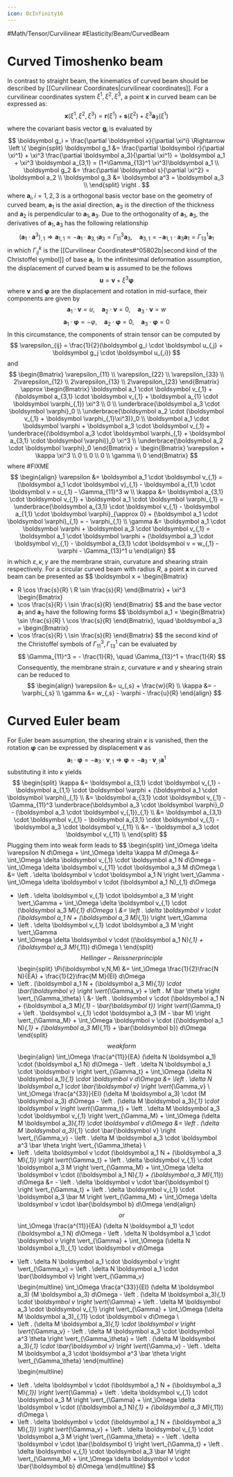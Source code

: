 ```yaml
---
icon: OcInfinity16
---
```


#Math/Tensor/Curvilinear #Elasticity/Beam/CurvedBeam  
# Curved Timoshenko beam
In contrast to straight beam, the kinematics of curved beam should be described by [[Curvilinear Coordinates|curvilinear coordinates]]. For a curvilinear coordinates system $\xi^1,\xi^2,\xi^3$, a point $\boldsymbol{x}$ in curved beam can be expressed as:
$$
\boldsymbol x(\xi^1,\xi^2,\xi^3) = \boldsymbol r(\xi^1) + \boldsymbol s(\xi^2) + \xi^3 \boldsymbol a_3(\xi^1)
$$
where the covariant basis vector $\boldsymbol g_i$ is evaluated by
$$
\boldsymbol g_i = \frac{\partial \boldsymbol x}{\partial \xi^i} \Rightarrow
\left \{
\begin{split}
\boldsymbol g_1 &= \frac{\partial \boldsymbol r}{\partial \xi^1} + \xi^3 \frac{\partial \boldsymbol a_3}{\partial \xi^1} = \boldsymbol a_1 + \xi^3 \boldsymbol a_{3,1} = (1+\Gamma_{13}^1 \xi^3)\boldsymbol a_1 \\
\boldsymbol g_2 &= \frac{\partial \boldsymbol s}{\partial \xi^2} = \boldsymbol a_2 \\
\boldsymbol g_3 &= \boldsymbol a^3 = \boldsymbol a_3 \\
\end{split}
\right .
$$
where $\boldsymbol a_i,i=1,2,3$ is a orthogonal basis vector base on the geometry of curved beam, $\boldsymbol a_1$ is the axial direction, $\boldsymbol a_3$ is the direction of the thickness and $\boldsymbol a_2$ is perpendicular to $\boldsymbol a_1, \boldsymbol a_3$. Due to the orthogonality of $\boldsymbol a_1$, $\boldsymbol a_3$, the derivatives of $\boldsymbol a_1,\boldsymbol a_3$ has the following relationship
$$
(\boldsymbol a_1 \cdot \boldsymbol a^3)_{,1} \Rightarrow \boldsymbol a_{1,1} = - \boldsymbol a_1 \cdot \boldsymbol a_{3,1} \boldsymbol a_3 = \Gamma_{11}^3 \boldsymbol a_3, \quad \boldsymbol a_{3,1} = - \boldsymbol a_{1,1} \cdot \boldsymbol a_3 \boldsymbol a_1 = \Gamma_{13}^1 \boldsymbol a_1
$$
in which $\Gamma_{ij}^k$ is the [[Curvilinear Coordinates#^05802b|second kind of the Christoffel symbol]] of base $\boldsymbol a_i$.
In the infinitesimal deformation assumption, the displacement of curved beam $\boldsymbol u$ is assumed to be the follows
$$
\boldsymbol u = \boldsymbol v + \xi^3 \boldsymbol \varphi
$$
where $\boldsymbol v$ and $\boldsymbol \varphi$ are the displacement and rotation in mid-surface, their components are given by
$$
\boldsymbol a_1 \cdot \boldsymbol v = u, \quad \boldsymbol a_2 \cdot \boldsymbol v = 0, \quad \boldsymbol a_3 \cdot \boldsymbol v = w
$$
$$
\boldsymbol a_1 \cdot \boldsymbol \varphi = - \varphi, \quad \boldsymbol a_2 \cdot \boldsymbol \varphi = 0, \quad \boldsymbol a_3 \cdot \boldsymbol \varphi = 0
$$
In this circumstance, the components of strain tensor can be computed by
$$
\varepsilon_{ij} = \frac{1}{2}(\boldsymbol g_i \cdot \boldsymbol u_{,j} + \boldsymbol g_j \cdot \boldsymbol u_{,i})
$$
and
$$
\begin{Bmatrix}
\varepsilon_{11} \\ \varepsilon_{22} \\ \varepsilon_{33} \\ 2\varepsilon_{12} \\ 2\varepsilon_{13} \\ 2\varepsilon_{23}
\end{Bmatrix} \approx
\begin{Bmatrix}
\boldsymbol a_1 \cdot \boldsymbol v_{,1} + (\boldsymbol a_{3,1} \cdot \boldsymbol v_{,1} + \boldsymbol a_{1} \cdot \boldsymbol \varphi_{,1}) \xi^3 \\ 0 \\ \underbrace{\boldsymbol a_3 \cdot \boldsymbol \varphi}_0 \\
\underbrace{\boldsymbol a_2 \cdot (\boldsymbol v_{,1} + \boldsymbol \varphi_{,1}\xi^3)}_0 \\
\boldsymbol a_1 \cdot \boldsymbol \varphi + \boldsymbol a_3 \cdot \boldsymbol v_{,1} + \underbrace{(\boldsymbol a_3 \cdot \boldsymbol \varphi_{,1} + \boldsymbol a_{3,1} \cdot \boldsymbol \varphi)}_0 \xi^3 \\
\underbrace{\boldsymbol a_2 \cdot \boldsymbol \varphi}_0
\end{Bmatrix} =
\begin{Bmatrix}
\varepsilon + \kappa \xi^3 \\ 0 \\ 0 \\ 0 \\ \gamma \\ 0
\end{Bmatrix}
$$
where #FIXME
$$
\begin{align}
\varepsilon &= \boldsymbol a_1 \cdot \boldsymbol v_{,1} =(\boldsymbol a_1 \cdot \boldsymbol v)_{,1} - \boldsymbol a_{1,1} \cdot \boldsymbol v = u_{,1} - \Gamma_{11}^3 w \\
\kappa &= \boldsymbol a_{3,1} \cdot \boldsymbol v_{,1} + \boldsymbol a_1 \cdot \boldsymbol \varphi_{,1} 
= \underbrace{\boldsymbol a_{3,1} \cdot \boldsymbol v_{,1} - \boldsymbol a_{1,1} \cdot \boldsymbol \varphi}_{\approx 0} + (\boldsymbol a_1 \cdot \boldsymbol \varphi)_{,1} = - \varphi_{,1} \\
\gamma &= \boldsymbol a_1 \cdot \boldsymbol \varphi + \boldsymbol a_3 \cdot \boldsymbol v_{,1} = 
\boldsymbol a_1 \cdot \boldsymbol \varphi + (\boldsymbol a_3 \cdot \boldsymbol v)_{,1} - \boldsymbol a_{3,1} \cdot \boldsymbol v = w_{,1} - \varphi - \Gamma_{13}^1 u
\end{align}
$$
in which $\varepsilon, \kappa, \gamma$ are the membrane strain, curvature and shearing strain respectively.
For a circular curved beam with radius $R$, a point $\boldsymbol x$ in curved beam can be presented as
$$
\boldsymbol x = \begin{Bmatrix}
- R \cos \frac{s}{R} \\ R \sin \frac{s}{R}
\end{Bmatrix} + \xi^3 \begin{Bmatrix}
- \cos \frac{s}{R} \\ \sin \frac{s}{R}
\end{Bmatrix}
$$
and the base vector $\boldsymbol a_1$ and $\boldsymbol a_3$ have the following forms
$$
\boldsymbol a_1 = \begin{Bmatrix}
\sin \frac{s}{R} \\ \cos \frac{s}{R}
\end{Bmatrix}, \quad
\boldsymbol a_3 = \begin{Bmatrix}
- \cos \frac{s}{R} \\ \sin \frac{s}{R}
\end{Bmatrix}
$$
the second kind of the Christoffel symbols of $\Gamma_{11}^3, \Gamma_{13}^1$ can be evaluated by
$$
\Gamma_{11}^3 = - \frac{1}{R}, \quad \Gamma_{13}^1 = \frac{1}{R}
$$
Consequently, the membrane strain $\varepsilon$, curvature $\kappa$ and $\gamma$ shearing strain can be reduced to
$$
\begin{align}
\varepsilon &= u_{,s} + \frac{w}{R} \\
\kappa &= -\varphi_{,s} \\
\gamma &= w_{,s} - \varphi - \frac{u}{R}
\end{align}
$$

# Curved Euler beam
For Euler beam assumption, the shearing strain $\kappa$ is vanished, then the rotation $\boldsymbol \varphi$ can be expressed by displacement $\boldsymbol v$ as
$$
\boldsymbol a_1 \cdot \boldsymbol \varphi = - \boldsymbol a_3 \cdot \boldsymbol v_{,1} \Rightarrow \boldsymbol \varphi = - \boldsymbol a_3 \cdot \boldsymbol v_{,1} \boldsymbol a^1
$$
substituting it into $\kappa$ yields
$$
\begin{split}
\kappa &= \boldsymbol a_{3,1} \cdot \boldsymbol v_{,1} - \boldsymbol a_{1,1} \cdot \boldsymbol \varphi + (\boldsymbol a_1 \cdot \boldsymbol \varphi)_{,1} \\
&= \boldsymbol a_{3,1} \cdot \boldsymbol v_{,1} - \Gamma_{11}^3 \underbrace{\boldsymbol a_3 \cdot \boldsymbol \varphi}_0 - (\boldsymbol a_3 \cdot \boldsymbol v_{,1})_{,1} \\
&= \boldsymbol a_{3,1} \cdot \boldsymbol v_{,1} - \boldsymbol a_{3,1} \cdot \boldsymbol v_{,1} - \boldsymbol a_3 \cdot \boldsymbol v_{,11} \\
&= - \boldsymbol a_3 \cdot \boldsymbol v_{,11} \\
\end{split}
$$
Plugging them into weak form leads to
$$
\begin{split}
\int_\Omega \delta \varepsilon N d\Omega + \int_\Omega \delta \kappa M d\Omega &=
\int_\Omega \delta \boldsymbol v_{,1} \cdot \boldsymbol a_1 N d\Omega - \int_\Omega \delta \boldsymbol v_{,11} \cdot \boldsymbol a_3 M d\Omega \\
&= \left . \delta \boldsymbol v \cdot \boldsymbol a_1 N \right \vert_\Gamma - \int_\Omega \delta \boldsymbol v \cdot (\boldsymbol a_1 N)_{,1} d\Omega 
- \left . \delta \boldsymbol v_{,1} \cdot \boldsymbol a_3 M \right \vert_\Gamma + \int_\Omega \delta \boldsymbol v_{,1} \cdot (\boldsymbol a_3 M)_{,1} d\Omega \\
&= \left . \delta \boldsymbol v \cdot (\boldsymbol a_1 N + (\boldsymbol a_3 M)_{,1}) \right \vert_\Gamma
- \left . \delta \boldsymbol v_{,1} \cdot \boldsymbol a_3 M \right \vert_\Gamma
- \int_\Omega \delta \boldsymbol v \cdot ((\boldsymbol a_1 N)_{,1} + (\boldsymbol a_3 M)_{,11}) d\Omega \\
\end{split}
$$
Hellinger-Reissner principle
$$
\begin{split}
\Pi(\boldsymbol v,N,M) &= \int_\Omega \frac{1}{2}\frac{N N}{EA} + \frac{1}{2}\frac{M M}{EI} d\Omega 
- \left . (\boldsymbol a_1 N + (\boldsymbol a_3 M)_{,1}) \cdot \bar{\boldsymbol v} \right \vert_{\Gamma_v} + \left . M \bar \theta \right \vert_{\Gamma_\theta} \\
&- \left . \boldsymbol v \cdot (\boldsymbol a_1 N + (\boldsymbol a_3 M)_{,1} - \bar{\boldsymbol t}) \right \vert_{\Gamma_t} + \left . \boldsymbol v_{,1} \cdot \boldsymbol a_3 (M - \bar M) \right \vert_{\Gamma_M} + \int_\Omega \boldsymbol v \cdot ((\boldsymbol a_1 N)_{,1} + (\boldsymbol a_3 M)_{,11} + \bar{\boldsymbol b}) d\Omega 
\end{split}
$$
weak form
$$
\begin{align}
\int_\Omega \frac{a^{11}}{EA} (\delta N \boldsymbol a_1) \cdot (\boldsymbol a_1 N) d\Omega - \left . \delta N \boldsymbol a_1 \cdot \boldsymbol v \right \vert_{\Gamma_t} + \int_\Omega (\delta N \boldsymbol a_1)_{,1} \cdot \boldsymbol v d\Omega &= \left . \delta N \boldsymbol a_1 \cdot \bar{\boldsymbol v} \right \vert_{\Gamma_v} \\
\int_\Omega \frac{a^{33}}{EI} (\delta M \boldsymbol a_3) \cdot (M \boldsymbol a_3) d\Omega - \left . (\delta M \boldsymbol a_3)_{,1} \cdot \boldsymbol v \right \vert_{\Gamma_t} + \left . \delta M \boldsymbol a_3 \cdot \boldsymbol v_{,1} \right \vert_{\Gamma_M} + \int_\Omega (\delta M \boldsymbol a_3)_{,11} \cdot \boldsymbol v d\Omega &= \left . (\delta M \boldsymbol a_3)_{,1} \cdot \bar{\boldsymbol v} \right \vert_{\Gamma_v} - \left . \delta M \boldsymbol a_3 \cdot \boldsymbol a^3 \bar \theta \right \vert_{\Gamma_\theta} \\
- \left . \delta \boldsymbol v \cdot (\boldsymbol a_1 N + (\boldsymbol a_3 M)_{,1}) \right \vert_{\Gamma_t} + \left . \delta \boldsymbol v_{,1} \cdot \boldsymbol a_3 M \right \vert_{\Gamma_M} + \int_\Omega \delta \boldsymbol v \cdot ((\boldsymbol a_1 N)_{,1} + (\boldsymbol a_3 M)_{,11}) d\Omega &= - \left . \delta \boldsymbol v \cdot \bar{\boldsymbol t} \right \vert_{\Gamma_t} + \left . \delta \boldsymbol v_{,1} \cdot \boldsymbol a_3 \bar M \right \vert_{\Gamma_M} + \int_\Omega \delta \boldsymbol v \cdot \bar{\boldsymbol b} d\Omega
\end{align}
$$
or
$$
\int_\Omega \frac{a^{11}}{EA} (\delta N \boldsymbol a_1) \cdot (\boldsymbol a_1 N) d\Omega - \left . \delta N \boldsymbol a_1 \cdot \boldsymbol v \right \vert_{\Gamma} + \int_\Omega (\delta N \boldsymbol a_1)_{,1} \cdot \boldsymbol v d\Omega 
+ \left . \delta N \boldsymbol a_1 \cdot \boldsymbol v \right \vert_{\Gamma_v} = \left . \delta N \boldsymbol a_1 \cdot \bar{\boldsymbol v} \right \vert_{\Gamma_v}
$$
$$
\begin{multline}
\int_\Omega \frac{a^{33}}{EI} (\delta M \boldsymbol a_3) (M \boldsymbol a_3) d\Omega - \left . (\delta M \boldsymbol a_3)_{,1} \cdot \boldsymbol v \right \vert_{\Gamma} + \left . \delta M \boldsymbol a_3 \cdot \boldsymbol v_{,1} \right \vert_{\Gamma} + \int_\Omega (\delta M \boldsymbol a_3)_{,11} \cdot \boldsymbol v d\Omega \\ 
+ \left . (\delta M \boldsymbol a_3)_{,1} \cdot \boldsymbol v \right \vert_{\Gamma_v} - \left . \delta M \boldsymbol a_3 \cdot \boldsymbol a^3 \theta \right \vert_{\Gamma_\theta}
= \left . (\delta M \boldsymbol a_3)_{,1} \cdot \bar{\boldsymbol v} \right \vert_{\Gamma_v} - \left . \delta M \boldsymbol a_3 \cdot \boldsymbol a^3 \bar \theta \right \vert_{\Gamma_\theta}
\end{multline}
$$
$$
\begin{multline}
- \left . \delta \boldsymbol v \cdot (\boldsymbol a_1 N + (\boldsymbol a_3 M)_{,1}) \right \vert_{\Gamma} + \left . \delta \boldsymbol v_{,1} \cdot \boldsymbol a_3 M \right \vert_{\Gamma} + \int_\Omega \delta \boldsymbol v \cdot ((\boldsymbol a_1 N)_{,1} + (\boldsymbol a_3 M)_{,11}) d\Omega \\
- \left . \delta \boldsymbol v \cdot (\boldsymbol a_1 N + (\boldsymbol a_3 M)_{,1}) \right \vert_{\Gamma_v} + \left . \delta \boldsymbol v_{,1} \cdot \boldsymbol a_3 M \right \vert_{\Gamma_\theta}
= - \left . \delta \boldsymbol v \cdot \bar{\boldsymbol t} \right \vert_{\Gamma_t} + \left . \delta \boldsymbol v_{,1} \cdot \boldsymbol a_3 \bar M \right \vert_{\Gamma_M} + \int_\Omega \delta \boldsymbol v \cdot \bar{\boldsymbol b} d\Omega
\end{multline}
$$
